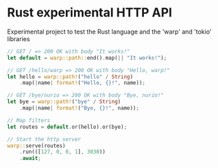 # Rust experimental HTTP API 

Experimental project to test the Rust language and the 'warp' and 'tokio' libraries

```rust
// GET / => 200 OK with body "It works!"
let default = warp::path::end().map(|| "It works!");

// GET /hello/warp => 200 OK with body "Hello, warp!"
let hello = warp::path!("hello" / String)
    .map(|name| format!("Hello, {}!", name));

// GET /bye/nurio => 200 OK with body "Bye, nurio!"
let bye = warp::path!("bye" / String)
    .map(|name| format!("Bye, {}!", name));

// Map filters
let routes = default.or(hello).or(bye);

// Start the http server
warp::serve(routes)
    .run(([127, 0, 0, 1], 3030))
    .await;
```
